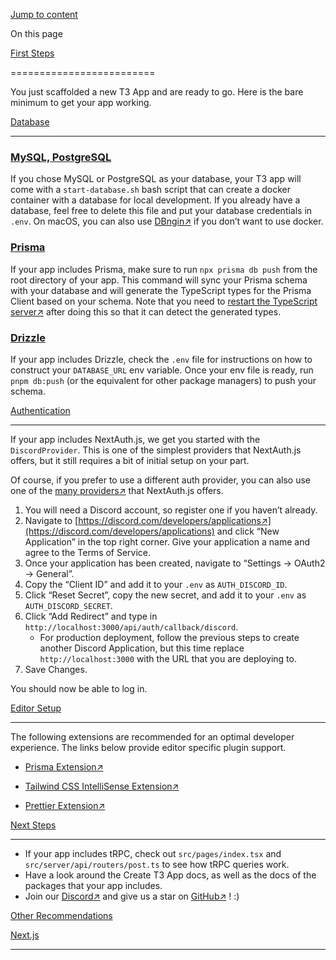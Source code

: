 [Jump to content](#content)

On this page

[First Steps](#overview)

=========================

You just scaffolded a new T3 App and are ready to go. Here is the bare minimum to get your app working.

[Database](#database)

----------------------

### [MySQL, PostgreSQL](#mysql-postgresql)

If you chose MySQL or PostgreSQL as your database, your T3 app will come with a `start-database.sh` bash script that can create a docker container with a database for local development. If you already have a database, feel free to delete this file and put your database credentials in `.env`. On macOS, you can also use [DBngin↗](https://dbngin.com/)
 if you don’t want to use docker.

### [Prisma](#prisma)

If your app includes Prisma, make sure to run `npx prisma db push` from the root directory of your app. This command will sync your Prisma schema with your database and will generate the TypeScript types for the Prisma Client based on your schema. Note that you need to [restart the TypeScript server↗](https://tinytip.co/tips/vscode-restart-ts/)
 after doing this so that it can detect the generated types.

### [Drizzle](#drizzle)

If your app includes Drizzle, check the `.env` file for instructions on how to construct your `DATABASE_URL` env variable. Once your env file is ready, run `pnpm db:push` (or the equivalent for other package managers) to push your schema.

[Authentication](#authentication)

----------------------------------

If your app includes NextAuth.js, we get you started with the `DiscordProvider`. This is one of the simplest providers that NextAuth.js offers, but it still requires a bit of initial setup on your part.

Of course, if you prefer to use a different auth provider, you can also use one of the [many providers↗](https://next-auth.js.org/providers/)
 that NextAuth.js offers.

1.  You will need a Discord account, so register one if you haven’t already.
2.  Navigate to [https://discord.com/developers/applications↗](https://discord.com/developers/applications)
     and click “New Application” in the top right corner. Give your application a name and agree to the Terms of Service.
3.  Once your application has been created, navigate to “Settings → OAuth2 → General”.
4.  Copy the “Client ID” and add it to your `.env` as `AUTH_DISCORD_ID`.
5.  Click “Reset Secret”, copy the new secret, and add it to your `.env` as `AUTH_DISCORD_SECRET`.
6.  Click “Add Redirect” and type in `http://localhost:3000/api/auth/callback/discord`.
    *   For production deployment, follow the previous steps to create another Discord Application, but this time replace `http://localhost:3000` with the URL that you are deploying to.
7.  Save Changes.

You should now be able to log in.

[Editor Setup](#editor-setup)

------------------------------

The following extensions are recommended for an optimal developer experience. The links below provide editor specific plugin support.

*   [Prisma Extension↗](https://www.prisma.io/docs/guides/development-environment/editor-setup)
    
*   [Tailwind CSS IntelliSense Extension↗](https://tailwindcss.com/docs/editor-setup)
    
*   [Prettier Extension↗](https://prettier.io/docs/en/editors.html)
    

[Next Steps](#next-steps)

--------------------------

*   If your app includes tRPC, check out `src/pages/index.tsx` and `src/server/api/routers/post.ts` to see how tRPC queries work.
*   Have a look around the Create T3 App docs, as well as the docs of the packages that your app includes.
*   Join our [Discord↗](https://t3.gg/discord)
     and give us a star on [GitHub↗](https://github.com/t3-oss/create-t3-app)
    ! :)

[Other Recommendations](/en/other-recs)

[Next.js](/en/usage/next-js)

* * *